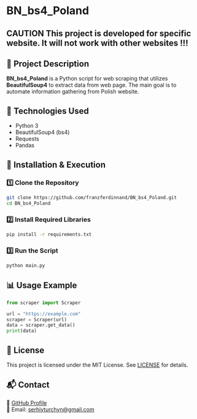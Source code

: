 # BN_bs4_Poland

## CAUTION This project is developed for specific website. It will not work with other websites !!!

## 📌 Project Description
**BN_bs4_Poland** is a Python script for web scraping that utilizes **BeautifulSoup4** to extract data from web page. The main goal is to automate information gathering from Polish website.

## 🚀 Technologies Used
- Python 3
- BeautifulSoup4 (bs4)
- Requests
- Pandas

## 🔧 Installation & Execution

### 1️⃣ Clone the Repository
```bash
git clone https://github.com/franzferdinnand/BN_bs4_Poland.git
cd BN_bs4_Poland
```

### 2️⃣ Install Required Libraries
```bash
pip install -r requirements.txt
```

### 3️⃣ Run the Script
```bash
python main.py
```

## 📊 Usage Example
```python
from scraper import Scraper

url = "https://example.com"
scraper = Scraper(url)
data = scraper.get_data()
print(data)
```

## 📜 License
This project is licensed under the MIT License. See [LICENSE](LICENSE) for details.

## 📬 Contact
🔗 [GitHub Profile](https://github.com/franzferdinnand)  
📧 Email: serhiyturchyn@gmail.com
